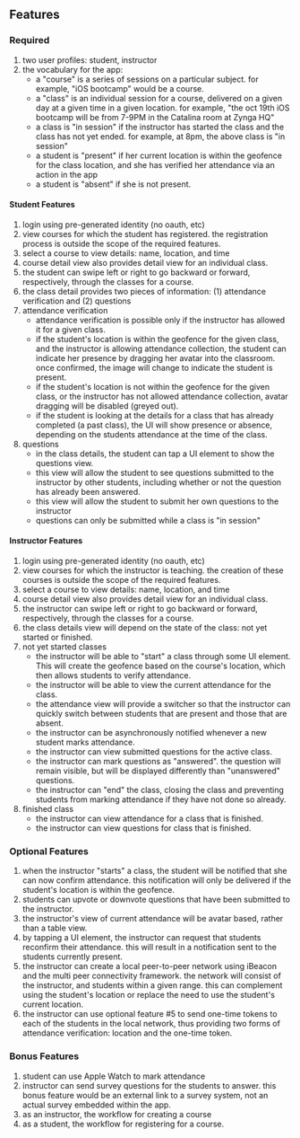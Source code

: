 ## Features
### Required
1. two user profiles: student, instructor
2. the vocabulary for the app:
   - a "course" is a series of sessions on a particular subject. for example, "iOS bootcamp" would be a course.
   - a "class" is an individual session for a course, delivered on a given day at a given time in a given location.  for example, "the oct 19th iOS bootcamp will be from 7-9PM in the Catalina room at Zynga HQ"
   - a class is "in session" if the instructor has started the class and the class has not yet ended. for example, at 8pm, the above class is "in session"
   - a student is "present" if her current location is within the geofence for the class location, and she has verified her attendance via an action in the app
   - a student is "absent" if she is not present.

#### Student Features
1. login using pre-generated identity (no oauth, etc)
2. view courses for which the student has registered. the registration process is outside the scope of the required features.
3. select a course to view details: name, location, and time
4. course detail view also provides detail view for an individual class. 
5. the student can swipe left or right to go backward or forward, respectively, through the classes for a course.
6. the class detail provides two pieces of information: (1) attendance verification and (2) questions
7. attendance verification
   - attendance verification is possible only if the instructor has allowed it for a given class.
   - if the student's location is within the geofence for the given class, and the instructor is allowing attendance collection, the student can indicate her presence by dragging her avatar into the classroom. once confirmed, the image will change to indicate the student is present.
   - if the student's location is not within the geofence for the given class, or the instructor has not allowed attendance collection, avatar dragging will be disabled (greyed out).
   - if the student is looking at the details for a class that has already completed (a past class), the UI will show presence or absence, depending on the students attendance at the time of the class.
8. questions
   - in the class details, the student can tap a UI element to show the questions view.
   - this view will allow the student to see questions submitted to the instructor by other students, including whether or not the question has already been answered.
   - this view will allow the student to submit her own questions to the instructor
   - questions can only be submitted while a class is "in session"
   
#### Instructor Features
1. login using pre-generated identity (no oauth, etc)
2. view courses for which the instructor is teaching. the creation of these courses is outside the scope of the required features.
3. select a course to view details: name, location, and time
4. course detail view also provides detail view for an individual class.
5. the instructor can swipe left or right to go backward or forward, respectively, through the classes for a course.
6. the class details view will depend on the state of the class: not yet started or finished.
7. not yet started classes
   - the instructor will be able to "start" a class through some UI element. This will create the geofence based on the course's location, which then allows students to verify attendance.
   - the instructor will be able to view the current attendance for the class.
   - the attendance view will provide a switcher so that the instructor can quickly switch between students that are present and those that are absent.
   - the instructor can be asynchronously notified whenever a new student marks attendance.
   - the instructor can view submitted questions for the active class.
   - the instructor can mark questions as "answered". the question will remain visible, but will be displayed differently than "unanswered" questions.
   - the instructor can "end" the class, closing the class and preventing students from marking attendance if they have not done so already.
8. finished class
   - the instructor can view attendance for a class that is finished.
   - the instructor can view questions for class that is finished.

### Optional Features
1. when the instructor "starts" a class, the student will be notified that she can now confirm attendance. this notification will only be delivered if the student's location is within the geofence.
2. students can upvote or downvote questions that have been submitted to the instructor.
3. the instructor's view of current attendance will be avatar based, rather than a table view.  
4. by tapping a UI element, the instructor can request that students reconfirm their attendance. this will result in a notification sent to the students currently present.
5. the instructor can create a local peer-to-peer network using iBeacon and the multi peer connectivity framework. the network will consist of the instructor, and students within a given range. this can complement using the student's location or replace the need to use the student's current location.
6. the instructor can use optional feature #5 to send one-time tokens to each of the students in the local network, thus providing two forms of attendance verification: location and the one-time token. 

### Bonus Features
1. student can use Apple Watch to mark attendance
2. instructor can send survey questions for the students to answer. this bonus feature would be an external link to a survey system, not an actual survey embedded within the app.
3. as an instructor, the workflow for creating a course
4. as a student, the workflow for registering for a course.
